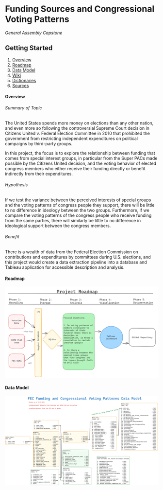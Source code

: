 # Funding Sources and Congressional Voting Patterns
*General Assembly Capstone*


## Getting Started
1. [Overview](#Overview)
2. [Roadmap](#Roadmap)
3. [Data Model](#Data-Model)
4. [Wiki](/wiki.md)
5. [Dictionaries](/plans_background/sources/data_dictionaries.md)
6. [Sources](/plans_background/sources/references.txt)


#### Overview

###### Summary of Topic  

The United States spends more money on elections than any other nation, and even more so following the controversial Supreme Court decision in Citizens United v. Federal Election Committee in 2010 that prohibited the government from restricting independent expenditures on political campaigns by third-party groups. 

In this project, the focus is to explore the relationship between funding that comes from special interest groups, in particular from the Super PACs made possible by the Citizens United decision, and the voting behavior of elected congress members who either receive their funding directly or benefit indirectly from their expenditures. 

###### Hypothesis

If we test the variance between the perceived interests of special groups and the voting patterns of congress people they support, there will be little to no difference in ideology between the two groups. Furthermore, if we compare the voting patterns of the congress people who receive funding from the same parties, there will similarly be little to no difference in ideological support between the congress members. 

###### Benefit

There is a wealth of data from the Federal Election Commission on contributions and expenditures by committees during U.S. elections, and this project would create a data extraction pipeline into a database and Tableau application for accessible description and analysis. 


#### Roadmap

![Roadmap](/plans_background/prep/Project_Roadmap.png)


#### Data Model

![Data Model](/plans_background/models/data_model_9.13.png)


